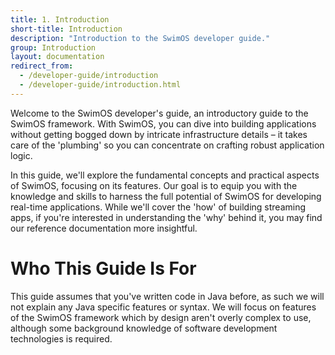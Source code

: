 ```yaml
---
title: 1. Introduction
short-title: Introduction
description: "Introduction to the SwimOS developer guide."
group: Introduction
layout: documentation
redirect_from:
  - /developer-guide/introduction
  - /developer-guide/introduction.html
---
```


Welcome to the SwimOS developer's guide, an introductory guide to the SwimOS framework.
With SwimOS, you can dive into building applications without getting bogged down by intricate infrastructure details – it takes care of the 'plumbing' so you can concentrate on crafting robust application logic.

In this guide, we'll explore the fundamental concepts and practical aspects of SwimOS, focusing on its features.
Our goal is to equip you with the knowledge and skills to harness the full potential of SwimOS for developing real-time applications.
While we'll cover the 'how' of building streaming apps, if you're interested in understanding the 'why' behind it, you may find our reference documentation more insightful.

# Who This Guide Is For

This guide assumes that you've written code in Java before, as such we will not explain any Java specific features or syntax.
We will focus on features of the SwimOS framework which by design aren't overly complex to use, although some background knowledge of software development technologies is required.